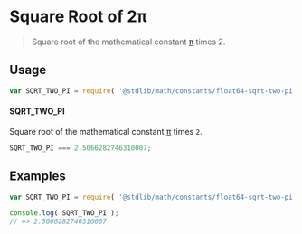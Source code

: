 # Square Root of 2π

> Square root of the mathematical constant [π][pi] times 2.

<section class="usage">

## Usage

``` javascript
var SQRT_TWO_PI = require( '@stdlib/math/constants/float64-sqrt-two-pi' );
```

#### SQRT_TWO_PI

Square root of the mathematical constant [π][pi] times `2`.

``` javascript
SQRT_TWO_PI === 2.5066282746310007;
```

<!-- </usage> -->


<section class="examples">

## Examples

<!-- TODO: better example -->

``` javascript
var SQRT_TWO_PI = require( '@stdlib/math/constants/float64-sqrt-two-pi' );

console.log( SQRT_TWO_PI );
// => 2.5066282746310007
```

<!-- </examples> -->


<section class="links">

<!-- FIXME: link -->

[pi]: @stdlib/math/constants/float64-pi

<!-- </links> -->
